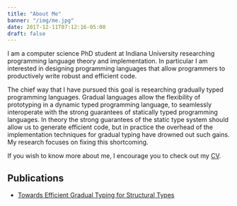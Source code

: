 ```yaml
---
title: "About Me"
banner: "/img/me.jpg"
date: 2017-12-11T07:12:16-05:00
draft: false
---
```

I am a computer science PhD student at Indiana University
researching programming language theory and implementation.  In
particular I am interested in designing programming languages
that allow programmers to productively write robust and
efficient code.

The chief way that I have pursued this goal is researching
gradually typed programming languages. Gradual languages allow
the flexibility of prototyping in a dynamic typed programming
language, to seamlessly interoperate with the strong
guarantees of statically typed programming languages.  In
theory the strong guarantees of the static type system should
allow us to generate efficient code, but in practice the
overhead of the implementation techniques for gradual typing
have drowned out such gains. My research focuses on fixing
this shortcoming.

If you wish to know more about me, I encourage you to check
out my [CV](https://github.com/akuhlens/cv/raw/master/cv.pdf).

## Publications

- [Towards Efficient Gradual Typing for Structural Types](paper/pldi19.pdf)
